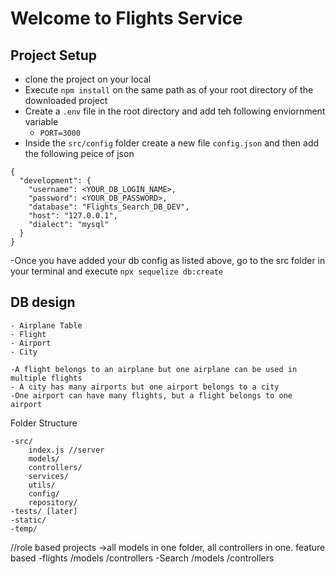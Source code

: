 # Welcome to Flights Service

## Project Setup
- clone the project on your local
- Execute `npm install` on the same path as of your root directory of the downloaded project
- Create a `.env` file in the root directory and add teh following enviornment variable
    - `PORT=3000`
- Inside the `src/config` folder create a new file `config.json` and then add the following peice of json


```
{
  "development": {
    "username": <YOUR_DB_LOGIN_NAME>,
    "password": <YOUR_DB_PASSWORD>,
    "database": "Flights_Search_DB_DEV",
    "host": "127.0.0.1",
    "dialect": "mysql"
  }
}
```

-Once you have added your db config as listed above, go to the src folder in your terminal and execute `npx sequelize db:create`


## DB design
    - Airplane Table
    - Flight
    - Airport
    - City
    
    -A flight belongs to an airplane but one airplane can be used in multiple flights
    - A city has many airports but one airport belongs to a city
    -One airport can have many flights, but a flight belongs to one airport




Folder Structure

    -src/
        index.js //server
        models/
        controllers/
        services/
        utils/
        config/
        repository/
    -tests/ [later]
    -static/
    -temp/
//role based projects ->all models in one folder, all controllers in one.
feature based
-flights
    /models
    /controllers
-Search 
    /models
    /controllers
